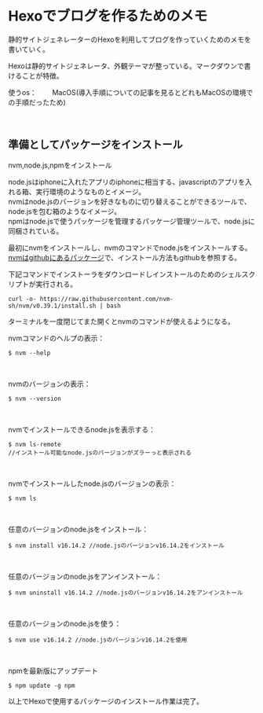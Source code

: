 # Hexoでブログを作るためのメモ

静的サイトジェネレーターのHexoを利用してブログを作っていくためのメモを書いていく。

Hexoは静的サイトジェネレータ、外観テーマが整っている。マークダウンで書けることが特徴。

使うos：　　
MacOS(導入手順についての記事を見るとどれもMacOSの環境での手順だったため)

<br />

## 準備としてパッケージをインストール

nvm,node.js,npmをインストール

node.jsはiphoneに入れたアプリのiphoneに相当する、javascriptのアプリを入れる箱、実行環境のようなものとイメージ。  
nvmはnode.jsのバージョンを好きなものに切り替えることができるツールで、node.jsを包む箱のようなイメージ。  
npmはnode.jsで使うパッケージを管理するパッケージ管理ツールで、node.jsに同梱されている。  

最初にnvmをインストールし、nvmのコマンドでnode.jsをインストールする。
[nvmはgithubにあるパッケージ](https://github.com/nvm-sh/nvm)で、インストール方法もgithubを参照する。

下記コマンドでインストーラをダウンロードしインストールのためのシェルスクリプトが実行される。

```
curl -o- https://raw.githubusercontent.com/nvm-sh/nvm/v0.39.1/install.sh | bash
```

ターミナルを一度閉じてまた開くとnvmのコマンドが使えるようになる。  

nvmコマンドのヘルプの表示：  

```
$ nvm --help
```

<br />

nvmのバージョンの表示：

```
$ nvm --version
```

<br />

nvmでインストールできるnode.jsを表示する：

```
$ nvm ls-remote
//インストール可能なnode.jsのバージョンがズラーっと表示される
```

<br />

nvmでインストールしたnode.jsのバージョンの表示：

```
$ nvm ls
```

<br />

任意のバージョンのnode.jsをインストール：

```
$ nvm install v16.14.2 //node.jsのバージョンv16.14.2をインストール
```

<br />

任意のバージョンのnode.jsをアンインストール：

```
$ nvm uninstall v16.14.2 //node.jsのバージョンv16.14.2をアンインストール
```

<br />

任意のバージョンのnode.jsを使う：

```
$ nvm use v16.14.2 //node.jsのバージョンv16.14.2を使用
```

<br />

npmを最新版にアップデート

```
$ npm update -g npm
```

以上でHexoで使用するパッケージのインストール作業は完了。



